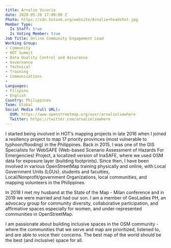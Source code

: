 ```yaml
---
title: Arnalie Vicario
date: 2020-05-20 17:00:00 Z
Photo: https://cdn.hotosm.org/website/Arnalie+headshot.jpg
Member Type:
  Is Staff: true
  Is Voting Member: true
Job Title: Online Community Engagement Lead
Working Group:
- Community
- HOT Summit
- Data Quality Control and Assurance
- Governance
- Technical
- Training
- Communications
- 
Languages:
- Filipino
- English
Country: Philippines
Team: Global
Social Media (Full URL):
  OSM: https://www.openstreetmap.org/user/arnalielsewhere
  Twitter: https://twitter.com/arnalielsewhere
---
```


I started being involved in HOT’s mapping projects in late 2016 when I joined a resiliency project to map 17 priority provinces (most vulnerable to typhoon/flooding) in the Philippines. Back in 2015, I was one of the GIS Specialists for WebSAFE (Web-based Scenario Assessment of Hazards For Emergencies) Project, a localized version of InaSAFE, where we used OSM data for exposure layer (building footprints). Since then, I have been involved in various OpenStreetMap training physically and online, with Local Government Units (LGUs), students and faculties, Local/Nonprofit/government Organizations, local communities, and mapping volunteers in the Philippines.

In 2018 I met my husband at the State of the Map - Milan conference and in 2019 we were married and had our son. I am a member of GeoLadies PH, an advocacy group for community diversity, collaborative participation, and affirmative spaces especially for women, and under-represented communities in OpenStreetMap.

I am passionate about building inclusive spaces in the OSM community - where the communities that we serve and map are prioritized, listened to, and are able to voice their concerns. The best map of the world should be the best (and inclusive) space for all.
